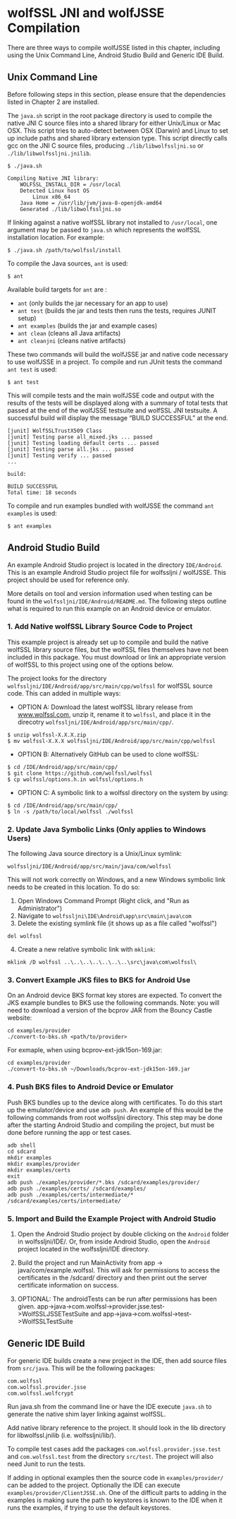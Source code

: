 # wolfSSL JNI and wolfJSSE Compilation

There are three ways to compile wolfJSSE listed in this chapter, including
using the Unix Command Line, Android Studio Build and Generic IDE Build.

## Unix Command Line

Before following steps in this section, please ensure that the dependencies
listed in Chapter 2 are installed.

The `java.sh` script in the root package directory is used to compile the native
JNI C source files into a shared library for either Unix/Linux or Mac OSX.
This script tries to auto-detect between OSX (Darwin) and Linux to set up
include paths and shared library extension type. This script directly calls gcc
on the JNI C source files, producing `./lib/libwolfssljni.so` or
`./lib/libwolfssljni.jnilib`.

```
$ ./java.sh

Compiling Native JNI library:
    WOLFSSL_INSTALL_DIR = /usr/local
    Detected Linux host OS
        Linux x86_64
    Java Home = /usr/lib/jvm/java-8-openjdk-amd64
    Generated ./lib/libwolfssljni.so
```

If linking against a native wolfSSL library not installed to `/usr/local`, one
argument may be passed to `java.sh` which represents the wolfSSL installation
location. For example:

```
$ ./java.sh /path/to/wolfssl/install
```

To compile the Java sources, `ant` is used:

```
$ ant
```

Available build targets for `ant` are :

- `ant` (only builds the jar necessary for an app to use)
- `ant test` (builds the jar and tests then runs the tests, requires JUNIT setup)
- `ant examples` (builds the jar and example cases)
- `ant clean` (cleans all Java artifacts)
- `ant cleanjni` (cleans native artifacts)

These two commands will build the wolfJSSE jar and native code necessary to use
wolfJSSE in a project. To compile and run JUnit tests the command `ant test`
is used:

```
$ ant test
```

This will compile tests and the main wolfJSSE code and output with the results
of the tests will be displayed along with a summary of total tests that passed
at the end of the wolfJSSE testsuite and wolfSSL JNI testsuite. A successful
build will display the message “BUILD SUCCESSFUL” at the end.

```
[junit] WolfSSLTrustX509 Class
[junit] Testing parse all_mixed.jks ... passed
[junit] Testing loading default certs ... passed
[junit] Testing parse all.jks ... passed
[junit] Testing verify ... passed
...

build:

BUILD SUCCESSFUL
Total time: 18 seconds
```

To compile and run examples bundled with wolfJSSE the command `ant examples`
is used:

```
$ ant examples
```

## Android Studio Build

An example Android Studio project is located in the directory `IDE/Android`.
This is an example Android Studio project file for wolfssljni / wolfJSSE.
This project should be used for reference only.

More details on tool and version information used when testing can be found in
the `wolfssljni/IDE/Android/README.md`. The following steps outline what is
required to run this example on an Android device or emulator.

### 1. Add Native wolfSSL Library Source Code to Project

This example project is already set up to compile and build the native
wolfSSL library source files, but the wolfSSL files themselves have not been
included in this package. You must download or link an appropriate version
of wolfSSL to this project using one of the options below.

The project looks for the directory
`wolfssljni/IDE/Android/app/src/main/cpp/wolfssl` for wolfSSL source code.
This can added in multiple ways:

- OPTION A: Download the latest wolfSSL library release from www.wolfssl.com,
unzip it, rename it to `wolfssl`, and place it in the direcotry
`wolfssljni/IDE/Android/app/src/main/cpp/`.

```
$ unzip wolfssl-X.X.X.zip
$ mv wolfssl-X.X.X wolfssljni/IDE/Android/app/src/main/cpp/wolfssl
```

- OPTION B: Alternatively GitHub can be used to clone wolfSSL:

```
$ cd /IDE/Android/app/src/main/cpp/
$ git clone https://github.com/wolfssl/wolfssl
$ cp wolfssl/options.h.in wolfssl/options.h
```

- OPTION C: A symbolic link to a wolfssl directory on the system by using:

```
$ cd /IDE/Android/app/src/main/cpp/
$ ln -s /path/to/local/wolfssl ./wolfssl
```

### 2. Update Java Symbolic Links (Only applies to Windows Users)

The following Java source directory is a Unix/Linux symlink:

```
wolfssljni/IDE/Android/app/src/main/java/com/wolfssl
```

This will not work correctly on Windows, and a new Windows symbolic link needs
to be created in this location. To do so:

1) Open Windows Command Prompt (Right click, and "Run as Administrator")
2) Navigate to `wolfssljni\IDE\Android\app\src\main\java\com`
3) Delete the existing symlink file (it shows up as a file called "wolfssl")

```
del wolfssl
```

4) Create a new relative symbolic link with `mklink`:

```
mklink /D wolfssl ..\..\..\..\..\..\..\src\java\com\wolfssl\
```

### 3. Convert Example JKS files to BKS for Android Use

On an Android device BKS format key stores are expected. To convert the
JKS example bundles to BKS use the following commands. Note: you will need
to download a version of the bcprov JAR from the Bouncy Castle website:

```
cd examples/provider
./convert-to-bks.sh <path/to/provider>
```

For exmaple, when using bcprov-ext-jdk15on-169.jar:

```
cd examples/provider
./convert-to-bks.sh ~/Downloads/bcprov-ext-jdk15on-169.jar
```

### 4. Push BKS files to Android Device or Emulator

Push BKS bundles up to the device along with certificates. To do this start
up the emulator/device and use `adb push`. An example of this would be the
following commands from root wolfssljni directory. This step may be done
after the starting Android Studio and compiling the project, but must be done
before running the app or test cases.

```
adb shell
cd sdcard
mkdir examples
mkdir examples/provider
mkdir examples/certs
exit
adb push ./examples/provider/*.bks /sdcard/examples/provider/
adb push ./examples/certs/ /sdcard/examples/
adb push ./examples/certs/intermediate/* /sdcard/examples/certs/intermediate/
```

### 5. Import and Build the Example Project with Android Studio

1) Open the Android Studio project by double clicking on the `Android` folder
in wolfssljni/IDE/. Or, from inside Android Studio, open the `Android` project
located in the wolfssljni/IDE directory.

2) Build the project and run MainActivity from app -> java/com/example.wolfssl.
This will ask for permissions to access the certificates in the /sdcard/
directory and then print out the server certificate information on success.

3) OPTIONAL: The androidTests can be run after permissions has been given.
app->java->com.wolfssl->provider.jsse.test->WolfSSLJSSETestSuite and
app->java->com.wolfssl->test->WolfSSLTestSuite

## Generic IDE Build

For generic IDE builds create a new project in the IDE, then add source files
from `src/java`. This will be the following packages:

```
com.wolfssl
com.wolfssl.provider.jsse
com.wolfssl.wolfcrypt
```

Run java.sh from the command line or have the IDE execute `java.sh` to generate
the native shim layer linking against wolfSSL.

Add native library reference to the project. It should look in the lib
directory for libwolfssl.jnilib (i.e. wolfssljni/lib/).
 
To compile test cases add the packages `com.wolfssl.provider.jsse.test` and
`com.wolfssl.test` from the directory `src/test`. The project will also need
Junit to run the tests.

If adding in optional examples then the source code in
`examples/provider/` can be added to the project. Optionally the IDE can
execute `examples/provider/ClientJSSE.sh`. One of the difficult parts to adding
in the examples is making sure the path to keystores is known to the IDE when
it runs the examples, if trying to use the default keystores.
